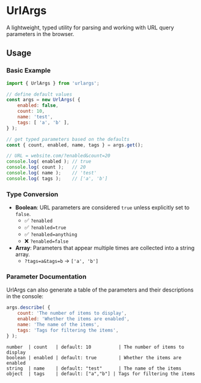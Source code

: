 # UrlArgs

A lightweight, typed utility for parsing and working with URL query parameters in the browser.

## Usage

### Basic Example

```javascript
import { UrlArgs } from 'urlargs';

// define default values
const args = new UrlArgs( {
	enabled: false,
	count: 10,
	name: 'test',
	tags: [ 'a', 'b' ],
} );

// get typed parameters based on the defaults
const { count, enabled, name, tags } = args.get();

// URL = website.com/?enabled&count=20
console.log( enabled ); // true
console.log( count );   // 20
console.log( name );    // 'test'
console.log( tags );    // ['a', 'b']
```

### Type Conversion

- **Boolean**: URL parameters are considered `true` unless explicitly set to `false`.
  - ✅ `?enabled`
  - ✅ `?enabled=true`  
  - ✅ `?enabled=anything`
  - ❌ `?enabled=false`
- **Array**: Parameters that appear multiple times are collected into a string array.
  - `?tags=a&tags=b` → `['a', 'b']`

### Parameter Documentation

UrlArgs can also generate a table of the parameters and their descriptions in the console:

```javascript
args.describe( {
	count: 'The number of items to display',
	enabled: 'Whether the items are enabled',
	name: 'The name of the items',
	tags: 'Tags for filtering the items',
} );
```

```
number  | count   | default: 10          | The number of items to display
boolean | enabled | default: true        | Whether the items are enabled
string  | name    | default: "test"      | The name of the items
object  | tags    | default: ["a","b"] | Tags for filtering the items
```

